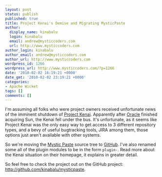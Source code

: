 ```yaml
---
layout: post
status: publish
published: true
title: Project Kenai's Demise and Migrating MysticPaste
author:
  display_name: kinabalu
  login: kinabalu
  email: andrew@mysticcoders.com
  url: http://www.mysticcoders.com
author_login: kinabalu
author_email: andrew@mysticcoders.com
author_url: http://www.mysticcoders.com
wordpress_id: 1266
wordpress_url: http://www.mysticcoders.com/?p=1266
date: '2010-02-02 16:19:21 +0000'
date_gmt: '2010-02-02 23:19:21 +0000'
categories:
- Apache Wicket
tags: []
comments: []
---
```

I'm assuming all folks who were project owners received unfortunate news of the imminent shutdown of <a href="http://kenai.com/" target="_blank">Project Kenai</a>.  Apparently after <a href="http://www.oracle.com" target="_blank">Oracle</a> finished acquiring Sun, the Kenai fell under the bus.  It's unfortunate, as it seems like Project Kenai was the only easy way to get access to 3 different repository types, and a bevy of useful bugtracking tools, JIRA among them, those options just aren't available with other systems.

So we're moving the <a href="http://www.mysticpaste.com">Mystic Paste</a> source tree to <a href="http://github.com/kinabalu/mysticpaste">GitHub</a>.  I've also renamed some all of the plugin modules to be in the form <code>plugin-<app name></code>.  Read more about the Kenai situation on their homepage, it explains in greater detail.

So feel free to check the project out on the GitHub project: <a href="http://github.com/kinabalu/mysticpaste">http://github.com/kinabalu/mysticpaste</a>.

